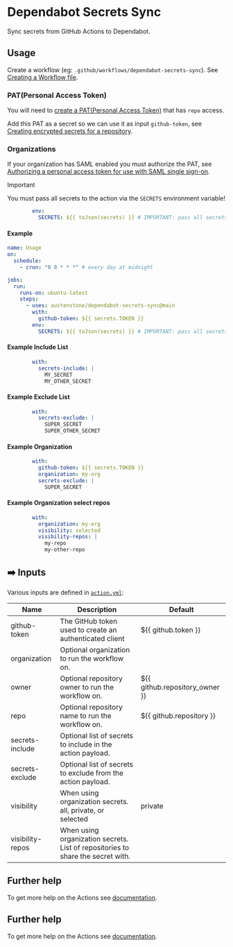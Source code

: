 # Dependabot Secrets Sync

Sync secrets from GitHub Actions to Dependabot.

## Usage
Create a workflow (eg: `.github/workflows/dependabot-secrets-sync`). See [Creating a Workflow file](https://help.github.com/en/articles/configuring-a-workflow#creating-a-workflow-file).


### PAT(Personal Access Token)

You will need to [create a PAT(Personal Access Token)](https://github.com/settings/tokens/new?description=dependabot-secrets-sync&scopes=repo%2Cadmin%3Aorg) that has `repo` access.

Add this PAT as a secret so we can use it as input `github-token`, see [Creating encrypted secrets for a repository](https://docs.github.com/en/enterprise-cloud@latest/actions/security-guides/encrypted-secrets#creating-encrypted-secrets-for-a-repository).

### Organizations

If your organization has SAML enabled you must authorize the PAT, see [Authorizing a personal access token for use with SAML single sign-on](https://docs.github.com/en/enterprise-cloud@latest/authentication/authenticating-with-saml-single-sign-on/authorizing-a-personal-access-token-for-use-with-saml-single-sign-on).

> [!IMPORTANT]  
> You must pass all secrets to the action via the `SECRETS` environment variable!

```yml
        env:
          SECRETS: ${{ toJson(secrets) }} # IMPORTANT: pass all secrets to the action
```

#### Example

```yml
name: Usage
on:
  schedule:
    - cron: "0 0 * * *" # every day at midnight

jobs:
  run:
    runs-on: ubuntu-latest
    steps:
      - uses: austenstone/dependabot-secrets-sync@main
        with:
          github-token: ${{ secrets.TOKEN }}
        env:
          SECRETS: ${{ toJson(secrets) }} # IMPORTANT: pass all secrets to the action
```

#### Example Include List
```yml
        with:
          secrets-include: |
            MY_SECRET
            MY_OTHER_SECRET
```

#### Example Exclude List
```yml
        with:
          secrets-exclude: |
            SUPER_SECRET
            SUPER_OTHER_SECRET
```

#### Example Organization
```yml
        with:
          github-token: ${{ secrets.TOKEN }}
          organization: my-org
          secrets-exclude: |
            SUPER_SECRET
```

#### Example Organization select repos
```yml
        with:
          organization: my-org
          visibility: selected
          visibility-repos: |
            my-repo
            my-other-repo
```

## ➡️ Inputs
Various inputs are defined in [`action.yml`](action.yml):

| Name | Description | Default |
| --- | --- | --- |
| github-token | The GitHub token used to create an authenticated client | ${{ github.token }} |
| organization | Optional organization to run the workflow on. |  |
| owner | Optional repository owner to run the workflow on. | ${{ github.repository_owner }} |
| repo | Optional repository name to run the workflow on. | ${{ github.repository }} |
| secrets-include | Optional list of secrets to include in the action payload. |  |
| secrets-exclude | Optional list of secrets to exclude from the action payload. |  |
| visibility | When using organization secrets. all, private, or selected | private |
| visibility-repos | When using organization secrets. List of repositories to share the secret with. |  |

## Further help
To get more help on the Actions see [documentation](https://docs.github.com/en/actions).

<!-- 
## ⬅️ Outputs
| Name | Description |
| --- | - |
| output | The output. |
-->

## Further help
To get more help on the Actions see [documentation](https://docs.github.com/en/actions).
